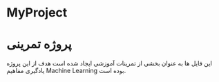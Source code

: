 # MyProject
# پروژه تمرینی
این فایل ها به عنوان بخشی از تمرینات آموزشی ایجاد شده است
هدف از این پروژه یادگیری مفاهیم
Machine Learning
بوده است.
